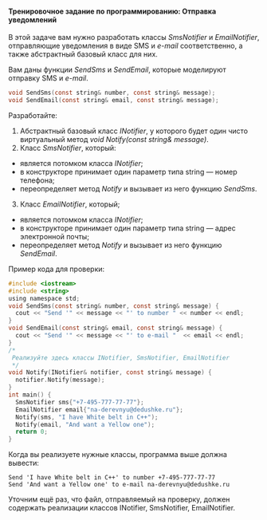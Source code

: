 #### Тренировочное задание по программированию: Отправка уведомлений ####


В этой задаче вам нужно разработать классы *SmsNotifier* и *EmailNotifier*, отправляющие уведомления в виде SMS и *e-mail* соответственно, а также абстрактный базовый класс для них.

Вам даны функции *SendSms* и *SendEmail*, которые моделируют отправку SMS и *e-mail*.

```objectivec
void SendSms(const string& number, const string& message);
void SendEmail(const string& email, const string& message);
```

Разработайте:

1. Абстрактный базовый класс *INotifier*, у которого будет один чисто виртуальный метод *void Notify(const string& message)*.
2. Класс *SmsNotifier*, который:
* является потомком класса *INotifier*;
* в конструкторе принимает один параметр типа string — номер телефона;
* переопределяет метод *Notify* и вызывает из него функцию *SendSms*.
3. Класс *EmailNotifier*, который;
* является потомком класса *INotifier*;
* в конструкторе принимает один параметр типа string — адрес электронной почты;
* переопределяет метод *Notify* и вызывает из него функцию *SendEmail*.

Пример кода для проверки:
```objectivec
#include <iostream>
#include <string>
using namespace std;
void SendSms(const string& number, const string& message) {
  cout << "Send '" << message << "' to number " << number << endl;
}
void SendEmail(const string& email, const string& message) {
  cout << "Send '" << message << "' to e-mail "  << email << endl;
}
/*
 Реализуйте здесь классы INotifier, SmsNotifier, EmailNotifier
 */
void Notify(INotifier& notifier, const string& message) {
  notifier.Notify(message);
}
int main() {
  SmsNotifier sms{"+7-495-777-77-77"};
  EmailNotifier email{"na-derevnyu@dedushke.ru"};
  Notify(sms, "I have White belt in C++");
  Notify(email, "And want a Yellow one");
  return 0;
}
```
Когда вы реализуете нужные классы, программа выше должна вывести:
```commandline
Send 'I have White belt in C++' to number +7-495-777-77-77
Send 'And want a Yellow one' to e-mail na-derevnyu@dedushke.ru
```

Уточним ещё раз, что файл, отправляемый на проверку, должен содержать реализации классов INotifier, SmsNotifier, EmailNotifier.